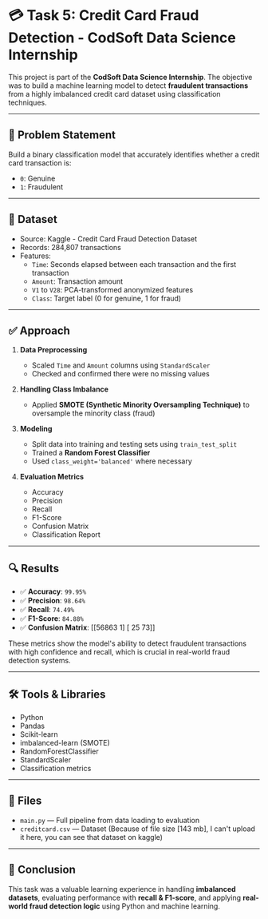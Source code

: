 # 💳 Task 5: Credit Card Fraud Detection - CodSoft Data Science Internship

This project is part of the **CodSoft Data Science Internship**. The objective was to build a machine learning model to detect **fraudulent transactions** from a highly imbalanced credit card dataset using classification techniques.

---

## 📌 Problem Statement

Build a binary classification model that accurately identifies whether a credit card transaction is:
- `0`: Genuine
- `1`: Fraudulent

---

## 📂 Dataset

- Source: Kaggle - Credit Card Fraud Detection Dataset  
- Records: 284,807 transactions  
- Features:  
  - `Time`: Seconds elapsed between each transaction and the first transaction  
  - `Amount`: Transaction amount  
  - `V1` to `V28`: PCA-transformed anonymized features  
  - `Class`: Target label (0 for genuine, 1 for fraud)

---

## ✅ Approach

1. **Data Preprocessing**
   - Scaled `Time` and `Amount` columns using `StandardScaler`
   - Checked and confirmed there were no missing values

2. **Handling Class Imbalance**
   - Applied **SMOTE (Synthetic Minority Oversampling Technique)** to oversample the minority class (fraud)

3. **Modeling**
   - Split data into training and testing sets using `train_test_split`
   - Trained a **Random Forest Classifier**
   - Used `class_weight='balanced'` where necessary

4. **Evaluation Metrics**
   - Accuracy
   - Precision
   - Recall
   - F1-Score
   - Confusion Matrix
   - Classification Report

---

## 🔍 Results

- ✅ **Accuracy**: `99.95%`  
- ✅ **Precision**: `98.64%`  
- ✅ **Recall**: `74.49%`  
- ✅ **F1-Score**: `84.88%`  
- ✅ **Confusion Matrix**:
[[56863 1]
[ 25 73]]

These metrics show the model's ability to detect fraudulent transactions with high confidence and recall, which is crucial in real-world fraud detection systems.

---

## 🛠 Tools & Libraries

- Python  
- Pandas  
- Scikit-learn  
- imbalanced-learn (SMOTE)  
- RandomForestClassifier  
- StandardScaler  
- Classification metrics

---

## 📁 Files

- `main.py` — Full pipeline from data loading to evaluation  
- `creditcard.csv` — Dataset (Because of file size [143 mb], I can't upload it here, you can see that dataset on kaggle)

---

## 🚀 Conclusion

This task was a valuable learning experience in handling **imbalanced datasets**, evaluating performance with **recall & F1-score**, and applying **real-world fraud detection logic** using Python and machine learning.
